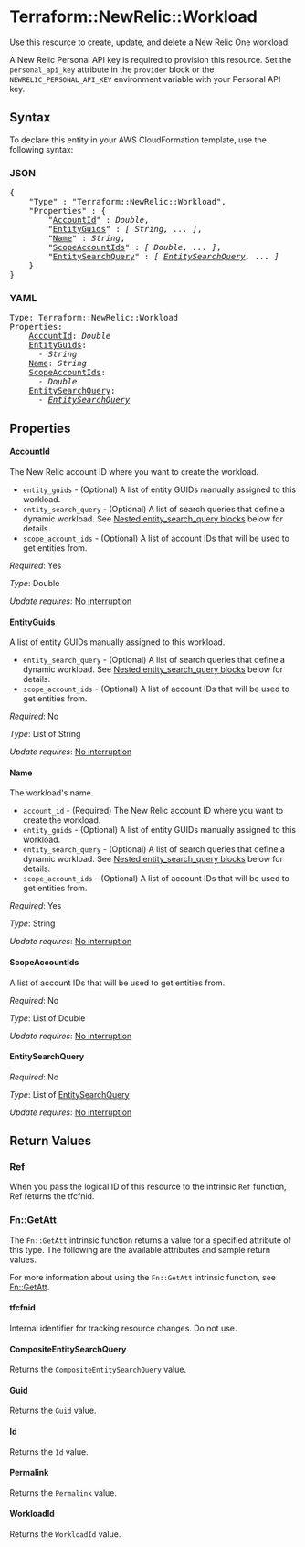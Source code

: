 # Terraform::NewRelic::Workload

Use this resource to create, update, and delete a New Relic One workload.

A New Relic Personal API key is required to provision this resource.  Set the `personal_api_key`
attribute in the `provider` block or the `NEWRELIC_PERSONAL_API_KEY` environment
variable with your Personal API key.

## Syntax

To declare this entity in your AWS CloudFormation template, use the following syntax:

### JSON

<pre>
{
    "Type" : "Terraform::NewRelic::Workload",
    "Properties" : {
        "<a href="#accountid" title="AccountId">AccountId</a>" : <i>Double</i>,
        "<a href="#entityguids" title="EntityGuids">EntityGuids</a>" : <i>[ String, ... ]</i>,
        "<a href="#name" title="Name">Name</a>" : <i>String</i>,
        "<a href="#scopeaccountids" title="ScopeAccountIds">ScopeAccountIds</a>" : <i>[ Double, ... ]</i>,
        "<a href="#entitysearchquery" title="EntitySearchQuery">EntitySearchQuery</a>" : <i>[ <a href="entitysearchquery.md">EntitySearchQuery</a>, ... ]</i>
    }
}
</pre>

### YAML

<pre>
Type: Terraform::NewRelic::Workload
Properties:
    <a href="#accountid" title="AccountId">AccountId</a>: <i>Double</i>
    <a href="#entityguids" title="EntityGuids">EntityGuids</a>: <i>
      - String</i>
    <a href="#name" title="Name">Name</a>: <i>String</i>
    <a href="#scopeaccountids" title="ScopeAccountIds">ScopeAccountIds</a>: <i>
      - Double</i>
    <a href="#entitysearchquery" title="EntitySearchQuery">EntitySearchQuery</a>: <i>
      - <a href="entitysearchquery.md">EntitySearchQuery</a></i>
</pre>

## Properties

#### AccountId

The New Relic account ID where you want to create the workload.
* `entity_guids` - (Optional) A list of entity GUIDs manually assigned to this workload.
* `entity_search_query` - (Optional) A list of search queries that define a dynamic workload.  See [Nested entity_search_query blocks](#nested-entity_search_query-blocks) below for details.
* `scope_account_ids` - (Optional) A list of account IDs that will be used to get entities from.

_Required_: Yes

_Type_: Double

_Update requires_: [No interruption](https://docs.aws.amazon.com/AWSCloudFormation/latest/UserGuide/using-cfn-updating-stacks-update-behaviors.html#update-no-interrupt)

#### EntityGuids

A list of entity GUIDs manually assigned to this workload.
* `entity_search_query` - (Optional) A list of search queries that define a dynamic workload.  See [Nested entity_search_query blocks](#nested-entity_search_query-blocks) below for details.
* `scope_account_ids` - (Optional) A list of account IDs that will be used to get entities from.

_Required_: No

_Type_: List of String

_Update requires_: [No interruption](https://docs.aws.amazon.com/AWSCloudFormation/latest/UserGuide/using-cfn-updating-stacks-update-behaviors.html#update-no-interrupt)

#### Name

The workload's name.
* `account_id` - (Required) The New Relic account ID where you want to create the workload.
* `entity_guids` - (Optional) A list of entity GUIDs manually assigned to this workload.
* `entity_search_query` - (Optional) A list of search queries that define a dynamic workload.  See [Nested entity_search_query blocks](#nested-entity_search_query-blocks) below for details.
* `scope_account_ids` - (Optional) A list of account IDs that will be used to get entities from.

_Required_: Yes

_Type_: String

_Update requires_: [No interruption](https://docs.aws.amazon.com/AWSCloudFormation/latest/UserGuide/using-cfn-updating-stacks-update-behaviors.html#update-no-interrupt)

#### ScopeAccountIds

A list of account IDs that will be used to get entities from.

_Required_: No

_Type_: List of Double

_Update requires_: [No interruption](https://docs.aws.amazon.com/AWSCloudFormation/latest/UserGuide/using-cfn-updating-stacks-update-behaviors.html#update-no-interrupt)

#### EntitySearchQuery

_Required_: No

_Type_: List of <a href="entitysearchquery.md">EntitySearchQuery</a>

_Update requires_: [No interruption](https://docs.aws.amazon.com/AWSCloudFormation/latest/UserGuide/using-cfn-updating-stacks-update-behaviors.html#update-no-interrupt)

## Return Values

### Ref

When you pass the logical ID of this resource to the intrinsic `Ref` function, Ref returns the tfcfnid.

### Fn::GetAtt

The `Fn::GetAtt` intrinsic function returns a value for a specified attribute of this type. The following are the available attributes and sample return values.

For more information about using the `Fn::GetAtt` intrinsic function, see [Fn::GetAtt](https://docs.aws.amazon.com/AWSCloudFormation/latest/UserGuide/intrinsic-function-reference-getatt.html).

#### tfcfnid

Internal identifier for tracking resource changes. Do not use.

#### CompositeEntitySearchQuery

Returns the <code>CompositeEntitySearchQuery</code> value.

#### Guid

Returns the <code>Guid</code> value.

#### Id

Returns the <code>Id</code> value.

#### Permalink

Returns the <code>Permalink</code> value.

#### WorkloadId

Returns the <code>WorkloadId</code> value.

